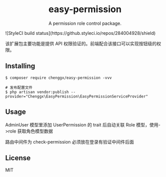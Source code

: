 <h1 align="center"> easy-permission </h1>

<p align="center"> A permission role control package.</p>
![StyleCI build status](https://github.styleci.io/repos/284004928/shield) 

该扩展包主要功能是提供 API 权限验证的。前端配合该接口可以实现按钮级的权限。

## Installing

```shell
$ composer require chenggx/easy-permission -vvv

# 发布配置文件
$ php artisan vendor:publish --provider="Chenggx\EasyPermission\EasyPermissionServiceProvider"

```

## Usage

AdminUser 模型里添加 UserPermission 的 trait 后自动关联 Role 模型，使用->role 获取角色模型数据

路由中间件为 check-permission 必须放在登录有验证中间件后面

## License

MIT